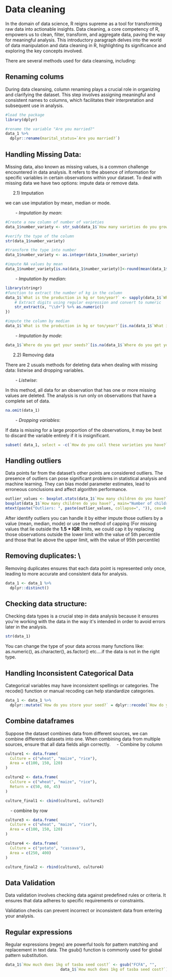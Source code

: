 

# Data cleaning

In the domain of data science, R reigns supreme as a tool for transforming raw data into actionable insights. 
Data cleaning, a core competency of R, empowers us to clean, filter, transform, and aggregate data, paving the way for meaningful analysis. This introductory paragraph delves into the world of data manipulation and data cleaning in R, highlighting its significance and exploring the key concepts involved.

There are several methods used for data cleansing, including:

## Renaming colums

During data cleansing, column renaming plays a crucial role in organizing and clarifying the dataset. This step involves assigning meaningful and consistent names to columns, which facilitates their interpretation and subsequent use in analysis.


```r
#load the package
library(dplyr)

#rename the variable "Are you married?"
data_1 %>%
  dplyr::rename(marital_status=`Are you married?`)
```


## Handling Missing Data: 

Missing data, also known as missing values, is a common challenge encountered in data analysis. It refers to the absence of information for specific variables in certain observations within your dataset. To deal with missing data we have two options: impute data or remove data.

&nbsp;&nbsp;&nbsp;&nbsp;&nbsp;&nbsp;2.1) Imputation

we can use imputation by mean, median or mode.

&nbsp;&nbsp;&nbsp;&nbsp;&nbsp;&nbsp;&nbsp;&nbsp;- *Imputation by mean*:


```r
#Create a new column of number of varieties
data_1$number_variety <- str_sub(data_1$`How many varieties do you grow on the same plot or in the same field?`, 1, 1)

#verify the type of the column
str(data_1$number_variety)

#transform the type into number
data_1$number_variety <- as.integer(data_1$number_variety)

#impute NA values by mean
data_1$number_variety[is.na(data_1$number_variety)]<-round(mean(data_1$number_variety, na.rm = TRUE))
```


&nbsp;&nbsp;&nbsp;&nbsp;&nbsp;&nbsp;&nbsp;&nbsp;- *Imputation by median*:


```r
library(stringr)
#function to extract the number of kg in the column
data_1$`What is the production in kg or ton/year?` <- sapply(data_1$`What is the production in kg or ton/year?`, function(x) {
    # Extract digits using regular expression and convert to numeric
    str_extract(x, "\\d+") %>% as.numeric()
})

#impute the column by median
data_1$`What is the production in kg or ton/year?`[is.na(data_1$`What is the production in kg or ton/year?`)]<-median(data_1$`What is the production in kg or ton/year?`, na.rm = TRUE)

```


&nbsp;&nbsp;&nbsp;&nbsp;&nbsp;&nbsp;&nbsp;&nbsp;- *Imputation by mode*:


```r
data_1$`Where do you get your seeds?`[is.na(data_1$`Where do you get your seeds?`)] <- names(which.max(table(data_1$`Where do you get your seeds?`)))
```

&nbsp;&nbsp;&nbsp;&nbsp;&nbsp;&nbsp;2.2) Removing data

There are 2 usuals methods for deleting data when dealing with missing data: listwise and dropping variables.

&nbsp;&nbsp;&nbsp;&nbsp;&nbsp;&nbsp;&nbsp;&nbsp;- *Listwise*:

In this method, all data for an observation that has one or more missing values are deleted. The analysis is run only on observations that have a complete set of data. 


```r
na.omit(data_1)
```


&nbsp;&nbsp;&nbsp;&nbsp;&nbsp;&nbsp;&nbsp;&nbsp;- *Dropping variables*:

If data is missing for a large proportion of the observations, it may be best to discard the variable entirely if it is insignificant.


```r
subset( data_1, select = -c(`How do you call these varieties you have?`))
```

## Handling outliers

Data points far from the dataset’s other points are considered outliers. The presence of outliers can pose significant problems in statistical analysis and machine learning. They can bias model parameter estimates, lead to erroneous conclusions and affect algorithm performance.


```r
outlier_values <- boxplot.stats(data_1$`How many children do you have?`)$out  # outlier values.
boxplot(data_1$`How many children do you have?`, main="Number of children", boxwex=0.1)
mtext(paste("Outliers: ", paste(outlier_values, collapse=", ")), cex=0.6)
```

After identify outliers you can handle it by either impute those outliers by a value (mean, median, mode) or use the method of capping (For missing values that lie outside the **1.5 * IQR** limits, we could cap it by replacing those observations outside the lower limit with the value of 5th percentile and those that lie above the upper limit, with the value of 95th percentile)

## Removing duplicates: \
Removing duplicates ensures that each data point is represented only once, leading to more accurate and consistent data for analysis.


```r
data_1 <- data_1 %>% 
  dplyr::distinct()
```

## Checking data structure: 

Checking data types is a crucial step in data analysis because it ensures you're working with the data in the way it's intended in order to avoid errors later in the analysis.


```r
str(data_1)
```

You can change the type of your data across many functions like: as.numeric(), as.character(), as.factor() etc....if the data is not in the right type.

## Handling Inconsistent Categorical Data

Categorical variables may have inconsistent spellings or categories. The recode() function or manual recoding can help standardize categories.


```r
data_1 <- data_1 %>%
  dplyr::mutate(`How do you store your seed?` = dplyr::recode(`How do you store your seed?`, "In bags" = "in bags"))
```


## Combine dataframes

Suppose the dataset combines data from different sources, we can combine differents datasets into one. When combining data from multiple sources, ensure that all data fields align correctly.
&nbsp;&nbsp;&nbsp;&nbsp;- Combine by column


```r
culture1 <- data.frame(
  Culture = c("wheat", "maize", "rice"),
  Area = c(100, 150, 120)
)

culture2 <- data.frame(
  Culture = c("wheat", "maize", "rice"),
  Return = c(50, 60, 45)
)

culture_final1 <- cbind(culture1, culture2)
```

&nbsp;&nbsp;&nbsp;&nbsp;- combine by row


```r
culture3 <- data.frame(
  Culture = c("wheat", "maize", "rice"),
  Area = c(100, 150, 120)
)

culture4 <- data.frame(
  Culture = c("potato", "cassava"),
  Area = c(250, 400)
)

culture_final2 <- rbind(culture3, culture4)
```

## Data Validation

Data validation involves checking data against predefined rules or criteria. It ensures that data adheres to specific requirements or constraints.

Validation checks can prevent incorrect or inconsistent data from entering your analysis.

## Regular expressions

Regular expressions (regex) are powerful tools for pattern matching and replacement in text data. The gsub() function is commonly used for global pattern substitution.


```r
data_1$`How much does 1kg of tasba seed cost?` <- gsub("FCFA", "", 
                        data_1$`How much does 1kg of tasba seed cost?`)
```



